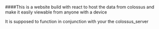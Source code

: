 ####This is a website build with react to host the data from colossus and make it easily viewable from anyone with a device

It is supposed to function in conjunction with your the colossus_server
